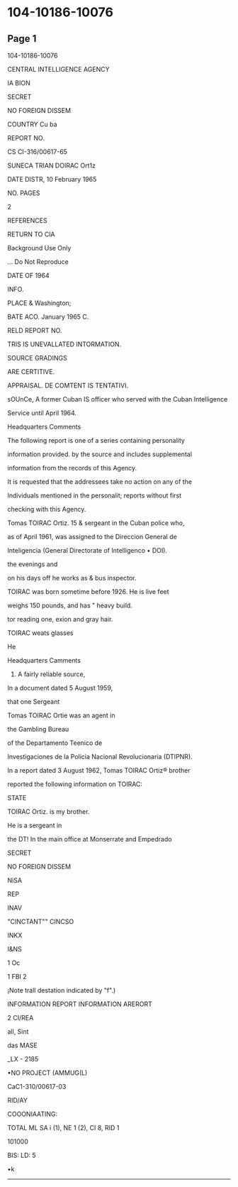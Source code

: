 # 104-10186-10076

## Page 1

104-10186-10076

CENTRAL INTELLIGENCE AGENCY

IA BION

SECRET

NO FOREIGN DISSEM

COUNTRY Cu ba

REPORT NO.

CS CI-316/00617-65

SUNECA TRIAN DOIRAC Ort1z

DATE DISTR, 10 February 1965

NO. PAGES

2

REFERENCES

RETURN TO CIA

Background Use Only

... Do Not Reproduce

DATE OF 1964

INFO.

PLACE & Washington;

BATE ACO. January 1965 C.

RELD REPORT NO.

TRIS IS UNEVALLATED INTORMATION.

SOURCE GRADINGS

ARE CERTITIVE.

APPRAISAL. DE COMTENT IS TENTATIVI.

sOUnCe, A former Cuban IS officer who served with the Cuban Intelligence

Service until April 1964.

Headquarters Comments

The following report is one of a series containing personality

information provided. by the source and includes supplemental

information from the records of this Agency.

It is requested that the addressees take no action on any of the

Individuals mentioned in the personalit; reports without first

checking with this Agency.

Tomas TOIRAC Ortiz. 15 & sergeant in the Cuban police who,

as of April 1961, was assigned to the Direccion General de

Inteligencia (General Directorate of Intelligenco • DOI).

the evenings and

on his days off he works as & bus inspector.

TOIRAC was born sometime before 1926. He is live feet

weighs 150 pounds, and has " heavy build.

tor reading one, exion and gray hair.

TOIRAC weats glasses

He

Headquarters Camments

1. A fairly reliable source,

In a document dated 5 August 1959,

that one Sergeant

Tomas TOIRAC Ortie was an agent in

the Gambling Bureau

of the Departamento Teenico de

Investigaciones de la Policia Nacional Revolucionaria (DTIPNR).

In a report dated 3 August 1962, Tomas TOIRAC Ortiz® brother

reported the following information on TOIRAC:

STATE

TOIRAC Ortiz. is my brother.

He is a sergeant in

the DT! In the main office at Monserrate and Empedrado

SECRET

NO FOREIGN DISSEM

NiSA

REP

INAV

"CINCTANT"" CINCSO

INKX

I&NS

1 Oc

1 FBI 2

¡Note trall destation indicated by "f".)

INFORMATION REPORT INFORMATION ARERORT

2 CI/REA

all, Sint

das MASE

_LX - 2185

•NO PROJECT (AMMUG(L)

CaC1-310/00617-03

RID/AY

COOONIAATING:

TOTAL ML SA i (1), NE 1 (2), CI 8, RID 1

101000

BIS: LD: 5

•k

---

